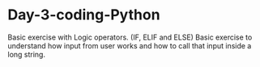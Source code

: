 # Day-3-coding-Python
Basic exercise with Logic operators. (IF, ELIF and ELSE)
Basic exercise to understand how input from user works and how to call that input inside a long string.
